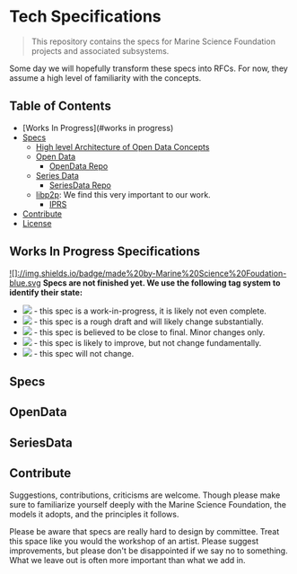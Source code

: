 # Tech Specifications

> This repository contains the specs for Marine Science Foundation projects and associated subsystems.

Some day we will hopefully transform these specs into RFCs. For now, they assume a high level of familiarity with the concepts.

## Table of Contents

- [Works In Progress](#works in progress)
- [Specs](#specs)
  - [High level Architecture of Open Data Concepts](#OpenData)
  - [Open Data](#OpenData) 
    - [OpenData Repo](https://github.com/MarineScienceFoundation/SeriesData)
  - [Series Data](#SeriesData) 
    - [SeriesData Repo](https://github.com/MarineScienceFoundation/SeriesData)
  - [libp2p](https://github.com/libp2p/specs): We find this very important to our work. 
    - [IPRS](https://github.com/libp2p/specs/blob/master/IPRS.md)
- [Contribute](#contribute)
- [License](#license)

## Works In Progress Specifications
[![]://img.shields.io/badge/made%20by-Marine%20Science%20Foudation-blue.svg](http://github.com/MarineScienceFoundation)
**Specs are not finished yet. We use the following tag system to identify their state:**

- ![](https://img.shields.io/badge/status-wip-orange.svg?style=flat-square) - this spec is a work-in-progress, it is likely not even complete.
- ![](https://img.shields.io/badge/status-draft-yellow.svg?style=flat-square) - this spec is a rough draft and will likely change substantially.
- ![](https://img.shields.io/badge/status-reliable-green.svg?style=flat-square) - this spec is believed to be close to final. Minor changes only.
- ![](https://img.shields.io/badge/status-stable-brightgreen.svg?style=flat-square) - this spec is likely to improve, but not change fundamentally.
- ![](https://img.shields.io/badge/status-permanent-blue.svg?style=flat-square) - this spec will not change.
## Specs
## OpenData
## SeriesData

## Contribute

Suggestions, contributions, criticisms are welcome. Though please make sure to familiarize yourself deeply with the Marine Science Foundation, the models it adopts, and the principles it follows.

Please be aware that specs are really hard to design by committee. Treat this space like you would the workshop of an artist. Please suggest improvements, but please don't be disappointed if we say no to something. What we leave out is often more important than what we add in.
